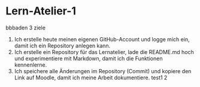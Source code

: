 # Lern-Atelier-1
bbbaden
3 ziele
1. Ich erstelle heute meinen eigenen GitHub-Account und logge mich ein, damit ich ein Repository anlegen kann.  
2. Ich erstelle ein Repository für das Lernatelier, lade die README.md hoch und experimentiere mit Markdown, damit ich die Funktionen kennenlerne.  
3. Ich speichere alle Änderungen im Repository (Commit) und kopiere den Link auf Moodle, damit ich meine Arbeit dokumentiere.
test1
2